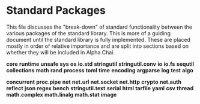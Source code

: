 # Standard Packages
This file discusses the "break-down" of standard functionality between the various packages of the standard library.  This is more of a guiding document until the standard library is fully implemented.  These are placed mostly in order of relative importance and are split into sections based on whether they will be included in Alpha Chai.

**core**
**runtime**
**unsafe**
**sys**
**os**
**io.std**
**stringutil**
**stringutil.conv**
**io**
**io.fs**
**sequtil**
**collections**
**math**
**rand**
**process**
**toml**
**time**
**encoding**
**argparse**
**log**
**test**
**algo**

**concurrent**
**proc.pipe**
**net**
**net.url**
**net.socket**
**net.http**
**crypto**
**net.auth**
**reflect**
**json**
**regex**
**bench**
**stringutil.text**
**serial**
**html**
**tarfile**
**yaml**
**csv**
**thread**
**math.complex**
**math.linalg**
**math.stat**
**image**

